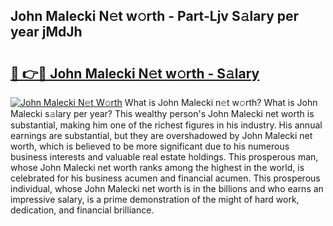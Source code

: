 ## John Malecki N𝚎t w𝚘rth - Part-Ljv S𝚊lary per year jMdJh

# <h2><a href="http://gc2hlw.nevu.top/?p=John+Malecki">🔗 👉🔴 John Malecki N𝚎t w𝚘rth - S𝚊lary</a></h2>

[![John Malecki N𝚎t W𝚘rth](https://i.imgur.com/Oavwk0R.jpeg)](http://gc2hlw.nevu.top/?p=John+Malecki)
What is John Malecki n𝚎t w𝚘rth? What is John Malecki s𝚊lary per year?
This wealthy person's John Malecki net worth is substantial, making him one of the richest figures in his industry. His annual earnings are substantial, but they are overshadowed by John Malecki net worth, which is believed to be more significant due to his numerous business interests and valuable real estate holdings. This prosperous man, whose John Malecki net worth ranks among the highest in the world, is celebrated for his business acumen and financial acumen. This prosperous individual, whose John Malecki net worth is in the billions and who earns an impressive salary, is a prime demonstration of the might of hard work, dedication, and financial brilliance.
